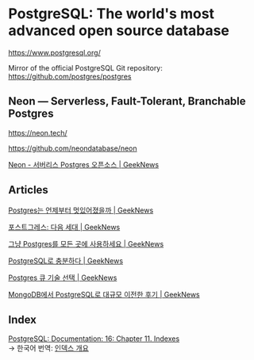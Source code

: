# PostgreSQL: The world's most advanced open source database

<https://www.postgresql.org/>

Mirror of the official PostgreSQL Git repository:
<https://github.com/postgres/postgres>

## Neon — Serverless, Fault-Tolerant, Branchable Postgres

<https://neon.tech/>

<https://github.com/neondatabase/neon>

[Neon - 서버리스 Postgres 오픈소스 | GeekNews](https://news.hada.io/topic?id=6658)

## Articles

[Postgres는 언제부터 멋있어졌을까 | GeekNews](https://news.hada.io/topic?id=10344)

[포스트그레스: 다음 세대 | GeekNews](https://news.hada.io/topic?id=11291)

[그냥 Postgres를 모든 곳에 사용하세요 | GeekNews](https://news.hada.io/topic?id=8018)

[PostgreSQL로 충분하다 | GeekNews](https://news.hada.io/topic?id=13231)

[Postgres 큐 기술 선택 | GeekNews](https://news.hada.io/topic?id=11042)

[MongoDB에서 PostgreSQL로 대규모 이전한 후기 | GeekNews](https://news.hada.io/topic?id=14067)

## Index

[PostgreSQL: Documentation: 16: Chapter 11. Indexes](https://www.postgresql.org/docs/current/indexes.html) \
→ 한국어 번역:
[인덱스 개요](https://datarian.io/blog/postgresql-introduction-to-indexes)
